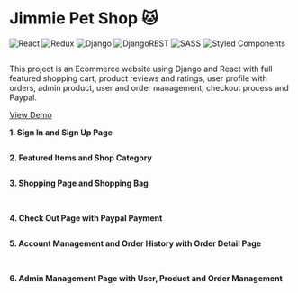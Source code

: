 # Jimmie Pet Shop :cat:
![React](https://img.shields.io/badge/react-%2320232a.svg?style=for-the-badge&logo=react&logoColor=%2361DAFB)
![Redux](https://img.shields.io/badge/redux-%23593d88.svg?style=for-the-badge&logo=redux&logoColor=white)
![Django](https://img.shields.io/badge/django-%23092E20.svg?style=for-the-badge&logo=django&logoColor=white)
![DjangoREST](https://img.shields.io/badge/DJANGO-REST-ff1709?style=for-the-badge&logo=django&logoColor=white&color=ff1709&labelColor=gray)
![SASS](https://img.shields.io/badge/SASS-hotpink.svg?style=for-the-badge&logo=SASS&logoColor=white)
![Styled Components](https://img.shields.io/badge/styled--components-DB7093?style=for-the-badge&logo=styled-components&logoColor=white)


<img src="https://res.cloudinary.com/ds4m4cban/image/upload/v1637275814/images/jimmieshop/jimmie1_dmnoq6.jpg" alt="" />

This project is an Ecommerce website using Django and React with full featured shopping cart, product reviews and ratings, user profile with orders, admin product, user and order management, checkout process and Paypal.

[View Demo](https://jimmie-shop.herokuapp.com/)

**1. Sign In and Sign Up Page**

<img src="https://res.cloudinary.com/ds4m4cban/image/upload/v1637275815/images/jimmieshop/jimmie10_gj0qhh.jpg" alt="" />

**2. Featured Items and Shop Category**

<img src="https://res.cloudinary.com/ds4m4cban/image/upload/v1637275814/images/jimmieshop/jimmie2_xsbgs5.jpg" alt="" />

**3. Shopping Page and Shopping Bag**

<img src="https://res.cloudinary.com/ds4m4cban/image/upload/v1637275814/images/jimmieshop/jimmie4_ft4ole.jpg" alt="" />

<img src="https://res.cloudinary.com/ds4m4cban/image/upload/v1637275814/images/jimmieshop/jimmie5_i4qe31.jpg" alt="" />

**4. Check Out Page with Paypal Payment**

<img src="https://res.cloudinary.com/ds4m4cban/image/upload/v1637275814/images/jimmieshop/jimmie6_eoibxr.jpg" alt="" />

**5. Account Management and Order History with Order Detail Page**

<img src="https://res.cloudinary.com/ds4m4cban/image/upload/v1637275815/images/jimmieshop/jimmie7_c7fsi7.jpg" alt="" />

<img src="https://res.cloudinary.com/ds4m4cban/image/upload/v1637275815/images/jimmieshop/jimmie8_floiz9.jpg" alt="" />

**6. Admin Management Page with User, Product and Order Management**

<img src="https://res.cloudinary.com/ds4m4cban/image/upload/v1637275815/images/jimmieshop/jimmie9_vzhqwp.jpg" alt=""/>
<img src="https://res.cloudinary.com/ds4m4cban/image/upload/v1637275815/images/jimmieshop/jimmie11_wt4tmm.jpg" alt="" />

